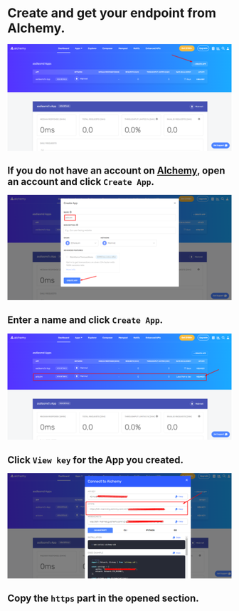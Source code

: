 # Create and get your endpoint from Alchemy.

![image](https://raw.githubusercontent.com/bxdoan/Starknet-Node/main/alchemy/login_done.png)

## If you do not have an account on [Alchemy](https://alchemy.com/?r=0fa3b8a4c0dc5016), open an account and click `Create App`.

![image](https://raw.githubusercontent.com/bxdoan/Starknet-Node/main/alchemy/create_app.png)

## Enter a name and click `Create App`.

![image](https://raw.githubusercontent.com/bxdoan/Starknet-Node/main/alchemy/view_key.png)

## Click `View key` for the App you created.

![image](https://raw.githubusercontent.com/bxdoan/Starknet-Node/main/alchemy/get_url.png)

## Copy the `https` part in the opened section.